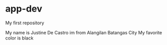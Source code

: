 # app-dev
My first repository

My name is Justine De Castro
im from Alangilan Batangas City
My favorite color is black